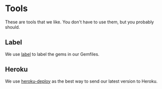 # Tools

These are tools that we like. You don't have to use them, but you probably should.

## Label

We use [label](https://github.com/jgorset/label) to label the gems in our Gemfiles.

## Heroku

We use [heroku-deploy](https://github.com/hyperoslo/heroku-deploy) as the best way to send our latest version to Heroku.
